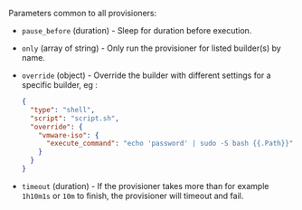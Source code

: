 Parameters common to all provisioners:


-   `pause_before` (duration) - Sleep for duration before execution.

-   `only`  (array of string) - Only run the provisioner for listed builder(s)
    by name.

-   `override`  (object) - Override the builder with different settings for a
    specific builder, eg :

    ```json
    {
      "type": "shell",
      "script": "script.sh",
      "override": {
        "vmware-iso": {
          "execute_command": "echo 'password' | sudo -S bash {{.Path}}"
        }
      }
    }
    ```

-   `timeout` (duration) - If the provisioner takes more than for example
    `1h10m1s` or `10m` to finish, the provisioner will timeout and fail.

